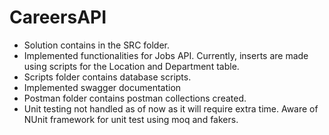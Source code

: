 # CareersAPI

- Solution contains in the SRC folder.
- Implemented functionalities for Jobs API. Currently, inserts are made using scripts for the Location and Department table.
- Scripts folder contains database scripts.
- Implemented swagger documentation
- Postman folder contains postman collections created.
- Unit testing not handled as of now as it will require extra time. Aware of NUnit framework for unit test using moq and fakers.
